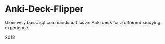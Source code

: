 # Anki-Deck-Flipper
Uses very basic sql commands to flips an Anki deck for a different studying experience.

2018
